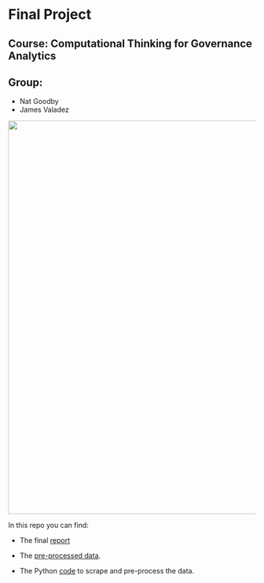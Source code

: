 # Final Project
## Course: Computational Thinking for Governance Analytics

## Group: 

* Nat Goodby
* James Valadez

<center>
<img src="link to photo" width="800">
</center>

In this repo you can find:

* The final [report](link)

* The [pre-processed data](https://github.com/ngoodby/Final_Project_James_Nat/blob/master/Data/Cleaned_Data.csv).

* The Python [code](https://github.com/ngoodby/Final_Project_James_Nat/blob/master/Data/Data_Preprocessing.ipynb) to scrape and pre-process the data.
